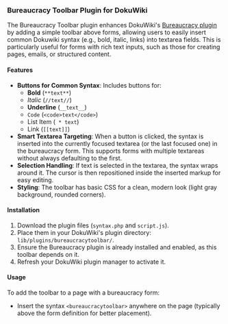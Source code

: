 ### Bureaucracy Toolbar Plugin for DokuWiki

The Bureaucracy Toolbar plugin enhances DokuWiki's [Bureaucracy plugin](https://www.dokuwiki.org/plugin:bureaucracy) by adding a simple toolbar above forms, allowing users to easily insert common Dokuwiki syntax (e.g., bold, italic, links) into textarea fields. This is particularly useful for forms with rich text inputs, such as those for creating pages, emails, or structured content.

#### Features
- **Buttons for Common Syntax**: Includes buttons for:
  - **Bold** (`**text**`)
  - *Italic* (`//text//`)
  - __Underline__ (`__text__`)
  - `Code` (`<code>text</code>`)
  - List Item (` * text`)
  - Link (`[[text]]`)
- **Smart Textarea Targeting**: When a button is clicked, the syntax is inserted into the currently focused textarea (or the last focused one) in the bureaucracy form. This supports forms with multiple textareas without always defaulting to the first.
- **Selection Handling**: If text is selected in the textarea, the syntax wraps around it. The cursor is then repositioned inside the inserted markup for easy editing.
- **Styling**: The toolbar has basic CSS for a clean, modern look (light gray background, rounded corners).

#### Installation
1. Download the plugin files (`syntax.php` and `script.js`).
2. Place them in your DokuWiki's plugin directory: `lib/plugins/bureaucracytoolbar/`.
3. Ensure the Bureaucracy plugin is already installed and enabled, as this toolbar depends on it.
4. Refresh your DokuWiki plugin manager to activate it.

#### Usage
To add the toolbar to a page with a bureaucracy form:
- Insert the syntax `<bureaucracytoolbar>` anywhere on the page (typically above the form definition for better placement).
